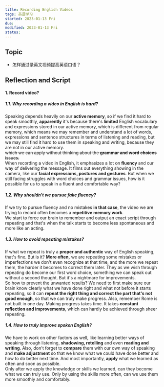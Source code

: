 ```yaml
---
title: Recording English Videos
tags: 英语学习   
started: 2023-01-13 Fri
due: 
modified: 2023-01-13 Fri
status: 
---
```

## Topic
- 怎样通过录英文视频提高英语口语？
## Reflection and Script 
#### 1. Record video?
##### 1.1. Why recording a video in English is hard?
Speaking depends heavily on our **active memory**, so if we find it hard to speak smoothly, **apparently** it's because there's **limited** English vocabulary and expressions stored in our active memory, which is different from regular memory, which means we may remember and understand a lot of words, expressions and sentence structures in terms of listening and reading, but we may still find it hard to use them in speaking and writing, because they are not in our active memory.  
~~which we can apply without thinking about the **grammar and word choices** issues.~~  
When recording a video in English, it emphasizes a lot on **fluency** and our way of delivering the message. It films out everything showing in the camera, like our **facial expressions, postures and gestures**. But when we still facing struggles with word choices and grammar issues, how is it possible for us to speak in a fluent and comfortable way?  
##### 1.2. Why shouldn't we pursue fake fluency? 
If we try to pursue fluency and no mistakes **in that case**, the video we are trying to record often becomes a **repetitive memory work**.  
We start to force our brain to remember and output an exact script through repeating and that's when the talk starts to become less spontaneous and more like an acting.  
##### 1.3. How to avoid repeating mistakes?
If what we repeat is truly a **proper and authentic** way of English speaking, that's fine. But is it? **More often,** we are repeating some mistakes or imperfections we don't even recognize at that time, and the more we repeat them, the harder it becomes to correct them later. They as we wish through repeating do become our first word choice, something we can speak out without a second thought. But it's a nightmare for improvements.  
So how to prevent the unwanted results? We need to first make sure our brain know clearly what we have done right and what not before it starts repeating, so it can **repeat the right thing and correct the part that's not good enough**, so that we can truly make progress. Also, remember Rome is not built in one day. Making progress takes time. It takes **constant reflection and improvements**, which can hardly be achieved through sheer repeating. 
##### 1.4. How to truly improve spoken English?
We have to work on other factors as well, like learning better ways of speaking through listening, **shadowing, retelling** and even **reading and writing**. 
Also, don't forget to **compare** them with our own way of speaking and **make adjustment** so that we know what we could have done better and how to do better next time. 
And most importantly, **apply** what we learned as often and soon as possible.  
Only after we apply the knowledge or skills we learned, can they become what we can truly use. Only by using the skills more often, can we use them more smoothly and comfortably.